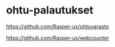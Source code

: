 # ohtu-palautukset
https://github.com/Rasper-ux/ohtuvarasto

https://github.com/Rasper-ux/webcounter
